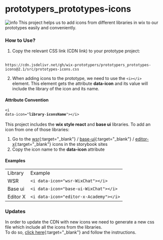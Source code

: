 # prototypers_prototypes-icons
![info](https://wix-prototypers.github.io/prototypers_prototypes-icons/screenshot.png)
This project helps us to add icons from different libraries in wix to our prototypes easily and conveniently.

### How to Use?
1. Copy the relevant CSS link (CDN link) to your prototype project:
<br/><br/>
```
https://cdn.jsdelivr.net/gh/wix-prototypers/prototypers_prototypes-icons@2.1/src/prototypes-icons.css
```

2. When adding icons to the prototype, we need to use the <code>&#60;i&#62;&#60;/i&#62;</code> element. This element gets the attribute **data-icon** and its value will include the library of the icon and its name.

#### Attribute Convention
<code>&#60;i data-icon="<b>library</b>-<b>iconsName</b>"&#62;&#60;/i&#62;</code>
<br/><br/>
This project includes the **wix style react** and **base ui** libraries.
To add an icon from one of those libraries:
1. Go to the [wsr](https://www.wix-style-react.com/storybook/?path=/story/foundations-foundations--icons){:target="_blank"} / [base-ui](https://www.wix-pages.com/wix-base-ui/?path=/story/icons--editor-classic-icons){:target="\_blank"} / [editor-x](https://www.wix-pages.com/wix-base-ui/?path=/story/icons--editor-x-icons){:target="\_blank"} icons in the storybook sites
2. Copy the icon name to the **data-icon** attribute

#### Examples
<table>
  <tr>
   <td>
    Library
   </td>
   <td>
    Example
   </td>
  </tr>
  <tr>
    
   <td>
      WSR
   </td>
   <td>
     <code>&#60;i data-icon="wsr-WixChat"&#62;&#60;/i&#62;</code>
   </td>
  </tr>
  <tr>
     <td>
       Base ui
     </td>
   <td>
     <code>&#60;i data-icon="base-ui-WixChat"&#62;&#60;/i&#62;</code>
   </td>
  </tr>
    <tr>
     <td>
       Editor X
     </td>
   <td>
     <code>&#60;i data-icon="editor-x-Academy"&#62;&#60;/i&#62;</code>
   </td>
  </tr>
</table>

### Updates
In order to update the CDN with new icons we need to generate a new css file which include all the icons from the libraries.
<br/>
To do so, [click here](https://codepen.io/maayanp/pen/GRyOwZd){:target="\_blank"} and follow the instructions.
